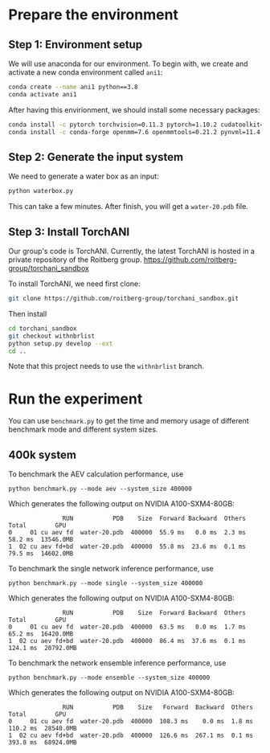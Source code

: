 # Prepare the environment

## Step 1: Environment setup

We will use anaconda for our environment.
To begin with, we create and activate a new conda environment called `ani1`:

```bash
conda create --name ani1 python==3.8
conda activate ani1
```

After having this envirionment, we should install some necessary packages:
```bash
conda install -c pytorch torchvision=0.11.3 pytorch=1.10.2 cudatoolkit=11.3
conda install -c conda-forge openmm=7.6 openmmtools=0.21.2 pynvml=11.4.1 ase=3.22.1 h5py=3.6.0
```

## Step 2: Generate the input system

We need to generate a water box as an input:
```bash
python waterbox.py
```
This can take a few minutes.
After finish, you will get a `water-20.pdb` file.

## Step 3: Install TorchANI

Our group's code is TorchANI.
Currently, the latest TorchANI is hosted in a private repository of the Roitberg group.
https://github.com/roitberg-group/torchani_sandbox

To install TorchANI, we need first clone:

```bash
git clone https://github.com/roitberg-group/torchani_sandbox.git
```

Then install

```bash
cd torchani_sandbox
git checkout withnbrlist
python setup.py develop --ext
cd ..
```

Note that this project needs to use the `withnbrlist` branch.

# Run the experiment

You can use `benchmark.py` to get the time and memory usage of different benchmark mode and different system sizes.

## 400k system

To benchmark the AEV calculation performance, use
```
python benchmark.py --mode aev --system_size 400000
```

Which generates the following output on NVIDIA A100-SXM4-80GB:

```
               RUN           PDB    Size  Forward Backward  Others    Total        GPU
0     01 cu aev fd  water-20.pdb  400000  55.9 ms   0.0 ms  2.3 ms  58.2 ms  13546.0MB
1  02 cu aev fd+bd  water-20.pdb  400000  55.8 ms  23.6 ms  0.1 ms  79.5 ms  14602.0MB
```

To benchmark the single network inference performance, use
```
python benchmark.py --mode single --system_size 400000
```

Which generates the following output on NVIDIA A100-SXM4-80GB:

```
               RUN           PDB    Size  Forward Backward  Others     Total        GPU
0     01 cu aev fd  water-20.pdb  400000  63.5 ms   0.0 ms  1.7 ms   65.2 ms  16420.0MB
1  02 cu aev fd+bd  water-20.pdb  400000  86.4 ms  37.6 ms  0.1 ms  124.1 ms  20792.0MB
```

To benchmark the network ensemble inference performance, use
```
python benchmark.py --mode ensemble --system_size 400000
```

Which generates the following output on NVIDIA A100-SXM4-80GB:

```
               RUN           PDB    Size   Forward  Backward  Others     Total        GPU
0     01 cu aev fd  water-20.pdb  400000  108.3 ms    0.0 ms  1.8 ms  110.2 ms  28540.0MB
1  02 cu aev fd+bd  water-20.pdb  400000  126.6 ms  267.1 ms  0.1 ms  393.8 ms  68924.0MB
```
